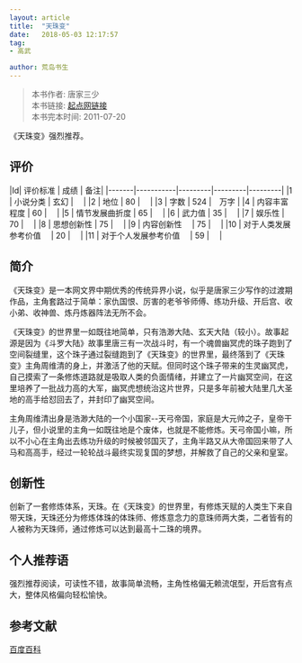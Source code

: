 ```yaml
---
layout: article
title:  "天珠变"
date:   2018-05-03 12:17:57
tag:
- 高武

author: 荒岛书生
---
```


> 本书作者:  唐家三少  
> 本书链接:  [起点网链接](https://book.qidian.com/info/1777445)  
> 本书完本时间: 2011-07-20

《天珠变》强烈推荐。
<!---more--->


## 评价

|Id| 评价标准   |  成绩 | 备注|
|-------|-----------|---------|---------|---------|
|1 | 小说分类        | 玄幻  |　 |
|2 | 地位            | 80  |　 |
|3 | 字数            | 524  |　万字 |
|4 | 内容丰富程度     | 60  |　 |
|5 | 情节发展曲折度    | 65  |　 |
|6 | 武力值          | 35  |　 |
|7 | 娱乐性           | 70  |　 |
|8 | 思想创新性       | 75  |　 |
|9 | 内容创新性　      | 75  |　 |
|10 | 对于人类发展参考价值　        | 20  |　 |
|11 | 对于个人发展参考价值　        | 59  |　 |

## 简介
《天珠变》是一本网文界中期优秀的传统异界小说，似乎是唐家三少写作的过渡期作品，主角套路过于简单：家仇国恨、厉害的老爷爷师傅、练功升级、开后宫、收小弟、收神兽、炼丹炼器阵法无所不会。

《天珠变》的世界里一如既往地简单，只有浩渺大陆、玄天大陆（较小）。故事起源是因为《斗罗大陆》故事里唐三有一次战斗时，有一个魂兽幽冥虎的珠子跑到了空间裂缝里，这个珠子通过裂缝跑到了《天珠变》的世界里，最终落到了《天珠变》主角周维清的身上，并激活了他的天赋。但同时这个珠子带来的生灵幽冥虎，自己摸索了一条修炼道路就是吸取人类的负面情绪，并建立了一片幽冥空间，在这里培养了一批战力高的大军，幽冥虎想统治这片世界，只是多年前被大陆里几大圣地的高手给怼回去了，并封印了幽冥空间。

主角周维清出身是浩渺大陆的一个小国家--天弓帝国，家庭是大元帅之子，皇帝干儿子，但小说里的主角一如既往地是个废体，也就是不能修炼。天弓帝国小嘛，所以不小心在主角出去练功升级的时候被邻国灭了，主角半路又从大帝国回来带了人马和高高手，经过一轮轮战斗最终实现复国的梦想，并解救了自己的父亲和皇室。


## 创新性
创新了一套修炼体系，天珠。在《天珠变》的世界里，有修炼天赋的人类生下来自带天珠，天珠还分为修炼体珠的体珠师、修炼意念力的意珠师两大类，二者皆有的人被称为天珠师，通过修炼可以达到最高十二珠的境界。

## 个人推荐语
强烈推荐阅读，可读性不错，故事简单流畅，主角性格偏无赖流氓型，开后宫有点大，整体风格偏向轻松愉快。


## 参考文献
[百度百科](https://baike.baidu.com/item/%E5%A4%A9%E7%8F%A0%E5%8F%98/9404627?fr=aladdin)